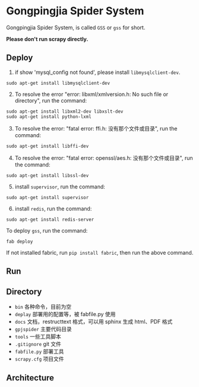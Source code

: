 Gongpingjia Spider System
============================

Gongpingjia Spider System, is called `GSS` or `gss` for short.

**Please don't run scrapy directly.**

## Deploy ##

1. if show 'mysql_config not found', please install `libmysqlclient-dev`. 
```
sudo apt-get install libmysqlclient-dev
```
2. To resolve the error "error: libxml/xmlversion.h: No such file or directory", run the command:
```
sudo apt-get install libxml2-dev libxslt-dev
sudo apt-get install python-lxml
```
3. To resolve the error: "fatal error: ffi.h: 没有那个文件或目录", run the command:
```
sudo apt-get install libffi-dev
```
4. To resolve the error: "fatal error: openssl/aes.h: 没有那个文件或目录", run the command:
```
sudo apt-get install libssl-dev
```
5. install `supervisor`, run the command:
```
sudo apt-get install supervisor
```
6. install `redis`, run the command:
```
sudo apt-get install redis-server
```

To deploy `gss`, run the command:
```
fab deploy
```
If not installed fabric, run `pip install fabric`, then run the above command.


## Run ##

## Directory ##
- `bin`           各种命令，目前为空
- `deplay`        部署用的配置等，被 fabfile.py 使用
- `docs`          文档，restructtext 格式，可以用 sphinx 生成 html、PDF 格式
- `gpjspider`     主要代码目录
- `tools`         一些工具脚本
- `.gitignore`    git 文件
- `fabfile.py`    部署工具
- `scrapy.cfg`   项目文件

## Architecture ##
